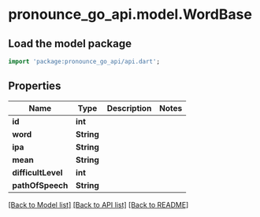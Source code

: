 # pronounce_go_api.model.WordBase

## Load the model package
```dart
import 'package:pronounce_go_api/api.dart';
```

## Properties
Name | Type | Description | Notes
------------ | ------------- | ------------- | -------------
**id** | **int** |  | 
**word** | **String** |  | 
**ipa** | **String** |  | 
**mean** | **String** |  | 
**difficultLevel** | **int** |  | 
**pathOfSpeech** | **String** |  | 

[[Back to Model list]](../README.md#documentation-for-models) [[Back to API list]](../README.md#documentation-for-api-endpoints) [[Back to README]](../README.md)


